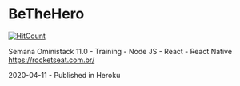 # BeTheHero

[![HitCount](http://hits.dwyl.com/jubatistim/jubatistim/bethehero2-backend.svg)](http://hits.dwyl.com/jubatistim/jubatistim/bethehero2-backend)

Semana Oministack 11.0 - Training - Node JS - React - React Native
https://rocketseat.com.br/

2020-04-11 - Published in Heroku
